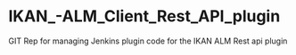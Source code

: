# IKAN_-ALM_Client_Rest_API_plugin
GIT Rep for managing Jenkins plugin code for the IKAN ALM Rest api plugin
